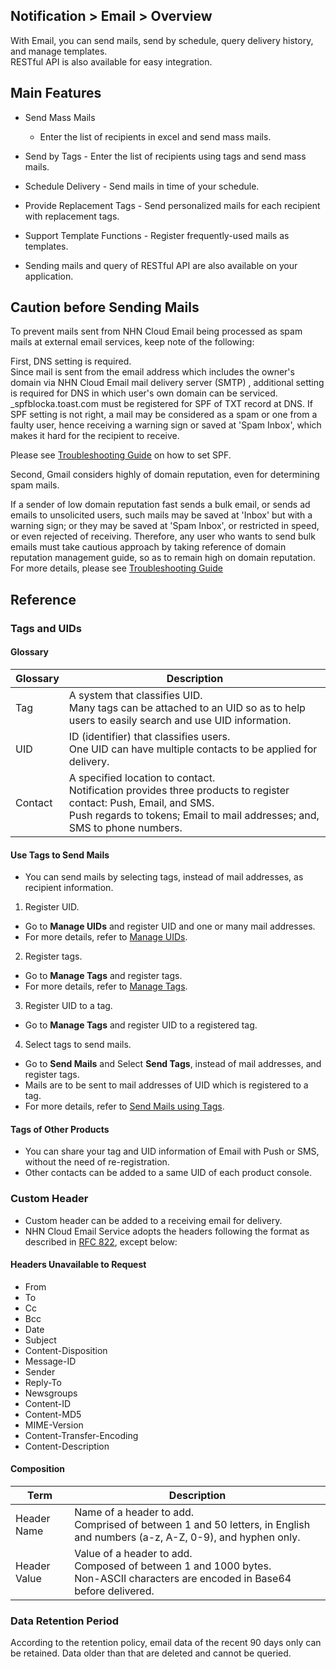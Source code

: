 ## Notification > Email > Overview

With Email, you can send mails, send by schedule, query delivery history, and manage templates.
<br>RESTful API is also available for easy integration.

## Main Features

- Send Mass Mails
    - Enter the list of recipients in excel and send mass mails.
- Send by Tags
  \- Enter the list of recipients using tags and send mass mails.
- Schedule Delivery
  \- Send mails in time of your schedule.
- Provide Replacement Tags
  \- Send personalized mails for each recipient with replacement tags.
- Support Template Functions
  \- Register frequently-used mails as templates.

- Sending mails and query of RESTful API are also available on your application.

## Caution before Sending Mails

To prevent mails sent from NHN Cloud Email being processed as spam mails at external email services, keep note of the following:

First, DNS setting is required. <br/>Since mail is sent from the email address which includes the owner's domain via NHN Cloud Email mail delivery server (SMTP)
, additional setting is required for DNS in which user's own domain can be serviced. <br/> _spfblocka.toast.com must be registered for SPF of TXT record at DNS.
If SPF setting is not right, a mail may be considered as a spam or one from a faulty user, hence receiving a warning sign or saved at 'Spam Inbox', which makes
it hard for the recipient to receive. <br>

Please see [Troubleshooting Guide](./troubleshooting-guide/) on how to set SPF.

Second, Gmail considers highly of domain reputation, even for determining spam mails.

If a sender of low domain reputation fast sends a bulk email, or sends ad emails to unsolicited users, such mails may be saved at 'Inbox' but with a warning
sign; or they may be saved at 'Spam Inbox', or restricted in speed, or even rejected of receiving. Therefore, any user who wants to send bulk emails must take
cautious approach by taking reference of domain reputation management guide, so as to remain high on domain reputation.<br>
For more details, please see [Troubleshooting Guide](./troubleshooting-guide/)

## Reference

<span id='tags-and-uids'></span>

### Tags and UIDs

#### Glossary

|Glossary| Description |
|---|---|
|Tag|A system that classifies UID. <br>Many tags can be attached to an UID so as to help users to easily search and use UID information.|
|UID|ID (identifier) that classifies users. <br>One UID can have multiple contacts to be applied for delivery. |
|Contact|A specified location to contact. <br>Notification provides three products to register contact: Push, Email, and SMS. <br />Push regards to tokens; Email to mail addresses; and, SMS to phone numbers.|

#### Use Tags to Send Mails

* You can send mails by selecting tags, instead of mail addresses, as recipient information.

1. Register UID.

* Go to **Manage UIDs** and register UID and one or many mail addresses.
* For more details, refer to [Manage UIDs](./console-guide/#uid).

2. Register tags.

* Go to **Manage Tags** and register tags.
* For more details, refer to [Manage Tags](./console-guide/#_11).

3. Register UID to a tag.

* Go to **Manage Tags** and register UID to a registered tag.

4. Select tags to send mails.

* Go to **Send Mails** and Select **Send Tags**, instead of mail addresses, and register tags.
* Mails are to be sent to mail addresses of UID which is registered to a tag.
* For more details, refer to [Send Mails using Tags](./console-guide/#_6).

#### Tags of Other Products

* You can share your tag and UID information of Email with Push or SMS, without the need of re-registration.
* Other contacts can be added to a same UID of each product console.

### Custom Header

* Custom header can be added to a receiving email for delivery.
* NHN Cloud Email Service adopts the headers following the format as described in [RFC 822](https://www.ietf.org/rfc/rfc0822.txt), except below:

#### Headers Unavailable to Request

* From
* To
* Cc
* Bcc
* Date
* Subject
* Content-Disposition
* Message-ID
* Sender
* Reply-To
* Newsgroups
* Content-ID
* Content-MD5
* MIME-Version
* Content-Transfer-Encoding
* Content-Description

#### Composition

| Term | Description |
|---|---|
|Header Name| Name of a header to add. <br>Comprised of between 1 and 50 letters, in English and numbers (a-z, A-Z, 0-9), and hyphen only. |
|Header Value| Value of a header to add. <br>Composed of between 1 and 1000 bytes. <br>Non-ASCII characters are encoded in Base64 before delivered. |

### Data Retention Period

According to the retention policy, email data of the recent 90 days only can be retained.
Data older than that are deleted and cannot be queried. 
